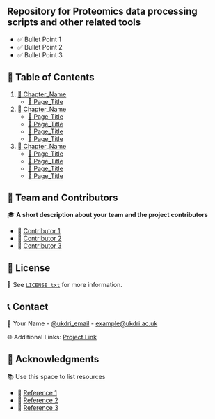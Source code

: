 <!-- ABOUT THE PROJECT -->
## Repository for Proteomics data processing scripts and other related tools

* ✅ Bullet Point 1
* ✅ Bullet Point 2
* ✅ Bullet Point 3

## 📑 Table of Contents
<ol>
  <li>
    <a href="#Link_to_the_chapter_folder">📂 Chapter_Name</a>
    <ul>
      <li><a href="#Link_to_the_page">📄 Page_Title</a></li>
    </ul>
  </li>
  <li>
    <a href="#Link_to_the_chapter_folder">📂 Chapter_Name</a>
    <ul>
      <li><a href="#Link_to_the_page">📄 Page_Title</a></li>
      <li><a href="#Link_to_the_page">📄 Page_Title</a></li>
      <li><a href="#Link_to_the_page">📄 Page_Title</a></li>
      <li><a href="#Link_to_the_page">📄 Page_Title</a></li>
    </ul>
  </li>
  <li>
    <a href="#Link_to_the_chapter_folder">📂 Chapter_Name</a>
    <ul>
      <li><a href="#Link_to_the_page">📄 Page_Title</a></li>
      <li><a href="#Link_to_the_page">📄 Page_Title</a></li>
      <li><a href="#Link_to_the_page">📄 Page_Title</a></li>
      <li><a href="#Link_to_the_page">📄 Page_Title</a></li>
    </ul>
  </li>
</ol>

## 👥 Team and Contributors

🎓 **A short description about your team and the project contributors**

* 👤 [Contributor 1](https://github.com/contributor1)
* 👤 [Contributor 2](https://github.com/contributor2)
* 👤 [Contributor 3](https://github.com/contributor3)

<!-- LICENSE -->
## 📜 License

🔗 See [`LICENSE.txt`](./LICENSE.txt) for more information.


<!-- CONTACT -->
## 📞 Contact


📧 Your Name - [@ukdri_email](mailto:example@ukdri.ac.uk) - [example@ukdri.ac.uk](mailto:example@ukdri.ac.uk)

🌐 Additional Links: [Project Link](https://<link-to-something>)


<!-- ACKNOWLEDGMENTS -->
## 🙌 Acknowledgments

📚 Use this space to list resources

* 📌 [Reference 1](https://example.com)
* 📌 [Reference 2](https://example.com)
* 📌 [Reference 3](https://example.com)

